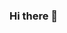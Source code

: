 ### Hi there 👋

<!--
**Hemantr05/Hemantr05** is a ✨ _special_ ✨ repository because its `README.md` (this file) appears on your GitHub profile.

Here are some ideas to get you started:

- 🔭 I’m currently working on ... Distributed systems, Computer vision, API/Microservice design
- 🌱 I’m currently learning ... Speech Synthesis, Game theory 
- 👯 I’m looking to collaborate on ... any computer vision or nlp based projects
- 💬 Ask me about ... Machine Learning, Deep Learning, Computer Vision and Image Processing
- 📫 How to reach me: ... basketballlife600@gmail.com (email)
- 😄 Pronouns: ... He / Him
- ⚡ Fun fact: ... I am a curious, analytical yet fun loving guy! :D

[<img align="left" alt="Hemant Rakesh | LinkedIn" width="40px" src="https://img.icons8.com/color/48/000000/linkedin.png" />][linkedin]
[<img align="left" alt="Hemant Rakesh | Mail" width="40px" src="https://img.icons8.com/fluent/48/000000/gmail.png" />][Mail]

<p>
    <img class="center" alt="Hemant Rakesh's github visitors" src="https://visitor-badge.laobi.icu/badge?page_id=Hemantr05.Hemantr05"/>
</p>

--------------------------------------------------------------------------------------------------------------------------------------------------------------------------------
![github stats](https://github-readme-stats.vercel.app/api?username=Hemantr05&show_icons=true)

[linkedin]: https://www.linkedin.com/in/hemant-rakesh-983b59129/
